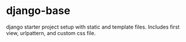 # django-base

django starter project setup with static and template files. Includes first view, urlpattern, and custom css file. 